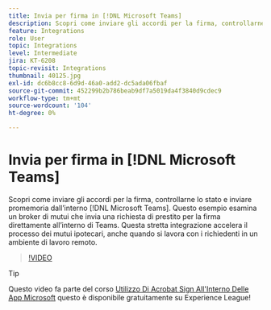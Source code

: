 ```yaml
---
title: Invia per firma in [!DNL Microsoft Teams]
description: Scopri come inviare gli accordi per la firma, controllarne lo stato e inviare promemoria dall’interno [!DNL Microsoft Teams]
feature: Integrations
role: User
topic: Integrations
level: Intermediate
jira: KT-6208
topic-revisit: Integrations
thumbnail: 40125.jpg
exl-id: dc6b8cc8-6d9d-46a0-add2-dc5ada06fbaf
source-git-commit: 452299b2b786beab9df7a5019da4f3840d9cdec9
workflow-type: tm+mt
source-wordcount: '104'
ht-degree: 0%

---
```


# Invia per firma in [!DNL Microsoft Teams]

Scopri come inviare gli accordi per la firma, controllarne lo stato e inviare promemoria dall’interno [!DNL Microsoft Teams]. Questo esempio esamina un broker di mutui che invia una richiesta di prestito per la firma direttamente all’interno di Teams. Questa stretta integrazione accelera il processo dei mutui ipotecari, anche quando si lavora con i richiedenti in un ambiente di lavoro remoto.

>[!VIDEO](https://video.tv.adobe.com/v/346545?quality=12&learn=on&hidetitle=true)

>[!TIP]
>
>Questo video fa parte del corso [Utilizzo Di Acrobat Sign All&#39;Interno Delle App Microsoft](https://experienceleague.adobe.com/?recommended=Sign-U-1-2020.2) questo è disponibile gratuitamente su Experience League!
